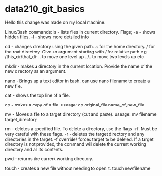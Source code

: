 # data210_git_basics

Hello this change was made on my local machine.

Linux/Bash commands:
ls - lists files in current directory. Flags; -a - shows hidden files. -l - shows more detailed info

cd - changes directory using the given path. ~ for the home directory. / for the root directory. Give an argument starting with / for relative path e.g. /this_dir/that_dir
.. to move one level up ../.. to move two levels up etc.

mkdir - makes a directory in the current location. Provide the name of the new directory as an argument.

nano - Brings up a text editor in bash. can use nano filename to create a new file.

cat - shows the top line of a file.

cp - makes a copy of a file. useage: cp original_file name_of_new_file

mv - Moves a file to a target directory (cut and paste). useage: mv filename target_directory

rm - deletes a specified file. To delete a directory,  use the flags -rf. Must be very careful with these flags. -r - deletes the target directory and any directories in the target.
-f override/ forces target to be deleted. If a target directory is not provided, the command will delete the current working directory and all its contents.

pwd - returns the current working directory.

touch - creates a new file without needing to open it. touch newfilename